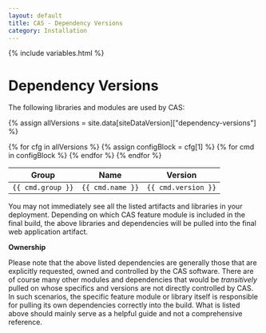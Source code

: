 ```yaml
---
layout: default
title: CAS - Dependency Versions
category: Installation
---
```


{% include variables.html %}

# Dependency Versions

The following libraries and modules are used by CAS:

<div>

{% assign allVersions = site.data[siteDataVersion]["dependency-versions"] %}

<table class="cas-datatable paginated-table">
	<thead>
		<tr>
			<th>Group</th>
			<th>Name</th>
			<th>Version</th>
		</tr>
	</thead>
	<tbody>
		{% for cfg in allVersions %}
		{% assign configBlock = cfg[1] %}
		{% for cmd in configBlock %}
			<tr>
				<td>
					<code>{{ cmd.group }}</code>
				</td>
				<td>
					<code>{{ cmd.name }}</code>
				</td>
				<td>
					<code>{{ cmd.version }}</code>
				</td>
			</tr>
		{% endfor %}
		{% endfor %}
	</tbody>
</table>
</div>

You may not immediately see all the listed artifacts and libraries in your
deployment. Depending on which CAS feature module is included in the final build,
the above libraries and dependencies will be pulled into the final web application artifact.

<div class="alert alert-info"><strong>Ownership</strong><p>
Please note that the above listed dependencies are generally those that are explicitly requested, owned and controlled
by the CAS software. There are of course many other modules and dependencies that would be <i>transitively</i> pulled on
whose specifics and versions are not directly controlled by CAS. In such scenarios, the specific feature module or library itself is
responsible for pulling its own dependencies correctly into the build. What is listed above should mainly serve as a helpful guide
and not a comprehensive reference.
</p></div>
